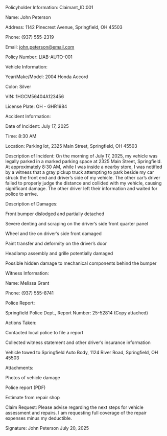 
Policyholder Information:
Claimant_ID:001

Name: John Peterson

Address: 1142 Pinecrest Avenue, Springfield, OH 45503

Phone: (937) 555-2319

Email: john.peterson@email.com

Policy Number: LIAB-AUTO-001

Vehicle Information:

Year/Make/Model: 2004 Honda Accord

Color: Silver

VIN: 1HGCM56404A123456

License Plate: OH - GHR1984

Accident Information:

Date of Incident: July 17, 2025

Time: 8:30 AM

Location: Parking lot, 2325 Main Street, Springfield, OH 45503

Description of Incident:
On the morning of July 17, 2025, my vehicle was legally parked in a marked parking space at 2325 Main Street, Springfield. At approximately 8:30 AM, while I was inside a nearby store, I was notified by a witness that a gray pickup truck attempting to park beside my car struck the front end and driver’s side of my vehicle. The other car’s driver failed to properly judge the distance and collided with my vehicle, causing significant damage. The other driver left their information and waited for police to arrive.

Description of Damages:

Front bumper dislodged and partially detached

Severe denting and scraping on the driver’s side front quarter panel

Wheel and tire on driver’s side front damaged

Paint transfer and deformity on the driver’s door

Headlamp assembly and grille potentially damaged

Possible hidden damage to mechanical components behind the bumper

Witness Information:

Name: Melissa Grant

Phone: (937) 555-8741

Police Report:

Springfield Police Dept., Report Number: 25-52814 (Copy attached)

Actions Taken:

Contacted local police to file a report

Collected witness statement and other driver’s insurance information

Vehicle towed to Springfield Auto Body, 1124 River Road, Springfield, OH 45503

Attachments:

Photos of vehicle damage

Police report (PDF)

Estimate from repair shop

Claim Request:
Please advise regarding the next steps for vehicle assessment and repairs. I am requesting full coverage of the repair expenses minus my deductible.

Signature:
John Peterson
July 20, 2025